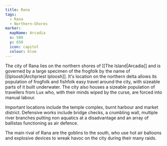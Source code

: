 ```yaml
---
title: Rana
tags:
  - Rana
  - Northern-Shores
marker:
  mapName: Arcadia
  x: 500
  y: 650
  icon: capitol
  colour: blue
---
```


The city of Rana lies on the northern shores of [[The Island|Arcadia]] and is governed by a large specimen of the frogfolk by the name of [[Iploosh|Archpriest Iploosh]]. It's location on the northern delta allows its population of frogfolk and fishfolk easy travel around the city, with sizeable parts of it built underwater. The city also houses a sizeable population of travellers from Lux who, with their minds wiped by the curse, are forced into manual labour.

Important locations include the temple complex, burnt harbour and market district. Defensive works include bridge checks, a crumbling wall, multiple river branches putting non aquatics at a disadvantage and an array of ballistas functioning as air defence.

The main rival of Rana are the goblins to the south, who use hot air balloons and explosive devices to wreak havoc on the city during their many raids.
